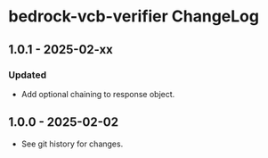 # bedrock-vcb-verifier ChangeLog

## 1.0.1 - 2025-02-xx

### Updated

- Add optional chaining to response object.

## 1.0.0 - 2025-02-02

- See git history for changes.
